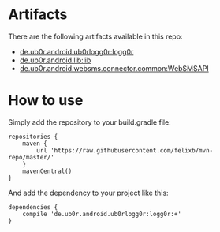 Artifacts
=========

There are the following artifacts available in this repo:

 * [de.ub0r.android.ub0rlogg0r:logg0r](https://github.com/felixb/ub0rlogg0r)
 * [de.ub0r.android.lib:lib](https://github.com/felixb/ub0rlib)
 * [de.ub0r.android.websms.connector.common:WebSMSAPI](https://github.com/felixb/websms-api)

How to use
==========

Simply add the repository to your build.gradle file:

    repositories {
        maven {
            url 'https://raw.githubusercontent.com/felixb/mvn-repo/master/'
        }
        mavenCentral()
    }

And add the dependency to your project like this:

    dependencies {
        compile 'de.ub0r.android.ub0rlogg0r:logg0r:+'
    }
